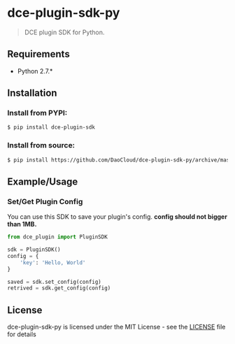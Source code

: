 # dce-plugin-sdk-py

> DCE plugin SDK for Python.

## Requirements

- Python 2.7.*

## Installation

### Install from PYPI:

```bash
$ pip install dce-plugin-sdk
```

### Install from source:

```bash
$ pip install https://github.com/DaoCloud/dce-plugin-sdk-py/archive/master.zip
```

## Example/Usage

### Set/Get Plugin Config

You can use this SDK to save your plugin's config.
**config should not bigger than 1MB.**


```python
from dce_plugin import PluginSDK

sdk = PluginSDK()
config = {
    'key': 'Hello, World'
}

saved = sdk.set_config(config)
retrived = sdk.get_config(config)
```


## License
dce-plugin-sdk-py is licensed under the MIT License - see the 
[LICENSE](https://github.com/DaoCloud/dce-plugin-sdk-py/blob/master/LICENSE) file for details